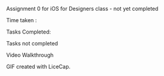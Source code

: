 Assignment 0 for iOS for Designers class - not yet completed

Time taken : 

Tasks Completed:

Tasks not completed


Video Walkthrough



GIF created with LiceCap.


